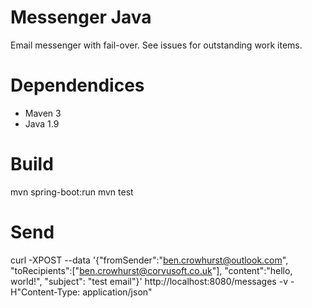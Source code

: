 # Messenger Java
Email messenger with fail-over.  See issues for outstanding work items.

# Dependendices
 - Maven 3
 - Java 1.9

# Build
mvn spring-boot:run
mvn test

# Send
curl -XPOST --data '{"fromSender":"ben.crowhurst@outlook.com", "toRecipients":["ben.crowhurst@corvusoft.co.uk"], "content":"hello, world!", "subject": "test email"}' http://localhost:8080/messages -v -H"Content-Type: application/json"
